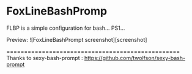 FoxLineBashPromp
================

FLBP is a simple  configuration for bash... PS1...

Preview:
![FoxLineBashPrompt screenshot][screenshot]

=================================================
Thanks to sexy-bash-prompt : https://github.com/twolfson/sexy-bash-prompt
